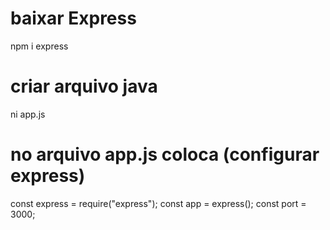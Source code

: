 # baixar Express
npm i express
# criar arquivo java
ni app.js
# no arquivo app.js coloca (configurar express)
const express = require("express");
const app = express();
const port = 3000;